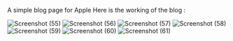 A simple blog page for Apple
Here is the working of the blog :

![Screenshot (55)](https://github.com/TallNav10/Macintosh-Blog/assets/31210864/4188b8b0-faad-498a-9195-0aa406482118)
![Screenshot (56)](https://github.com/TallNav10/Macintosh-Blog/assets/31210864/0f43acc9-dd34-426c-b138-092a0f068708)
![Screenshot (57)](https://github.com/TallNav10/Macintosh-Blog/assets/31210864/8e5c1c9c-9f06-42e5-a20d-331a9e2bef22)
![Screenshot (58)](https://github.com/TallNav10/Macintosh-Blog/assets/31210864/bab0ba0e-4dea-4fa3-a43d-45614d4c9989)
![Screenshot (59)](https://github.com/TallNav10/Macintosh-Blog/assets/31210864/2300d42b-7d9a-403a-a80a-038150573b3f)
![Screenshot (60)](https://github.com/TallNav10/Macintosh-Blog/assets/31210864/f72090a9-0c9c-43fd-a204-2ae2182dff0e)
![Screenshot (61)](https://github.com/TallNav10/Macintosh-Blog/assets/31210864/43931095-390f-4bcc-a504-efe29876bdcc)
